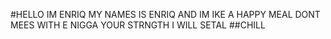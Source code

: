 #HELLO IM ENRIQ 
MY NAMES IS ENRIQ AND IM IKE A HAPPY MEAL DONT MEES WITH E NIGGA YOUR STRNGTH I WILL SETAL
##CHILL

